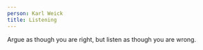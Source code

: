 ```yaml
---
person: Karl Weick
title: Listening
---
```


Argue as though you are right, but listen as though you are wrong.
